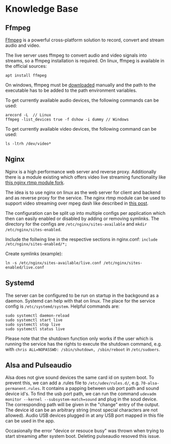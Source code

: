 # Knowledge Base

## Ffmpeg

[Ffmpeg](https://www.ffmpeg.org/) is a powerful cross-platform solution to record, convert and stream audio and video.

The live server uses ffmpeg to convert audio and video signals into streams, so a ffmpeg installation is required. On linux, ffmpeg is available in the official sources:

```
apt install ffmpeg
```

On windows, ffmpeg must be [downloaded](http://ffmpeg.org/download.html) manually and the path to the executable has to be added to the path environment variables. 

To get currently available audio devices, the following commands can be used:

```
arecord -L  // Linux
ffmpeg -list_devices true -f dshow -i dummy // Windows
```

To get currently available video devices, the following command can be used:
```
ls -ltrh /dev/video*
```

## Nginx

Nginx is a high performance web server and reverse proxy. 
Additionally there is a module existing which offers video live streaming functionality like [this nginx rtmp module fork](https://github.com/ut0mt8/nginx-rtmp-module/).

The idea is to use nginx on linux as the web server for client and backend and as reverse proxy for the service. The nginx rtmp module can be used to support video streaming over mpeg dash like described in [this post](https://isrv.pw/html5-live-streaming-with-mpeg-dash).

The configuration can be split up into multiple configs per application which then can easily enabled or disabled by adding or removing symlinks.
The directory for the configs are `/etc/nginx/sites-available` and `mkdir /etc/nginx/sites-enabled`.

Include the follwing line in the respective sections in nginx.conf: `include /etc/nginx/sites-enabled/*;`

Create symlinks (example):

```
ln -s /etc/nginx/sites-available/live.conf /etc/nginx/sites-enabled/live.conf
```

## Systemd

The server can be configured to be run on startup in the backgound as a daemon. Systemd can help with that on linux. The place for the service config is `/etc/systemd/system`. Helpful commands are:

```
sudo systemctl daemon-reload
sudo systemctl start live
sudo systemctl stop live
sudo systemctl status live
```
Please note that the shutdown function only works if the user which is running the service has the rights to execute the shutdown command, e.g. with `chris ALL=NOPASSWD: /sbin/shutdown, /sbin/reboot` in `/etc/sudoers`.


## Alsa and Pulseaudio

Alsa does not give sound devices the same card id on system boot. To prevent this, we can add a .rules file to `/etc/udev/rules.d/`, e.g. `70-alsa-permanent.rules`. It contains a papping between usb port path and sound device id's. To find the usb port path, we can run the command `udevadm monitor --kernel --subsystem-match=sound` and plug in the soud device. The corresponding path will be given in the "change" entry of the output. The device id can be an arbitrary string (most special characters are not allowed). Audio USB devices plugged in at any USB port mapped in this file can be used in the app.

Occasionally the error "device or resouce busy" was thrown when trying to start streaming after system boot. Deleting pulseaudio resoved this issue.
